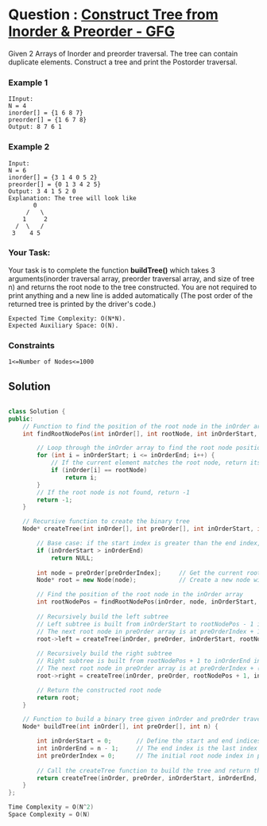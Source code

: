 # Question : [Construct Tree from Inorder & Preorder - GFG](https://www.geeksforgeeks.org/problems/construct-tree-1/1)

Given 2 Arrays of Inorder and preorder traversal. The tree can contain duplicate elements. Construct a tree and print the Postorder traversal. 

### Example 1
```
IInput:
N = 4
inorder[] = {1 6 8 7}
preorder[] = {1 6 7 8}
Output: 8 7 6 1
```

### Example 2
```
Input:
N = 6
inorder[] = {3 1 4 0 5 2}
preorder[] = {0 1 3 4 2 5}
Output: 3 4 1 5 2 0
Explanation: The tree will look like
       0
     /   \
    1     2
  /  \   /
 3    4 5
```
### Your Task:
Your task is to complete the function **buildTree()** which takes 3 arguments(inorder traversal array, preorder traversal array, and size of tree n) and returns the root node to the tree constructed. You are not required to print anything and a new line is added automatically (The post order of the returned tree is printed by the driver's code.)

```
Expected Time Complexity: O(N*N).
Expected Auxiliary Space: O(N).
```

### Constraints
`1<=Number of Nodes<=1000`

## Solution

```Cpp

class Solution {
public:
    // Function to find the position of the root node in the inOrder array
    int findRootNodePos(int inOrder[], int rootNode, int inOrderStart, int inOrderEnd) {

        // Loop through the inOrder array to find the root node position
        for (int i = inOrderStart; i <= inOrderEnd; i++) {
            // If the current element matches the root node, return its position
            if (inOrder[i] == rootNode)
                return i;
        }
        // If the root node is not found, return -1
        return -1;
    }

    // Recursive function to create the binary tree
    Node* createTree(int inOrder[], int preOrder[], int inOrderStart, int inOrderEnd, int preOrderIndex) {

        // Base case: if the start index is greater than the end index, return NULL
        if (inOrderStart > inOrderEnd)
            return NULL;
        
        int node = preOrder[preOrderIndex];     // Get the current root node value from the preOrder array
        Node* root = new Node(node);            // Create a new node with the root node value

        // Find the position of the root node in the inOrder array
        int rootNodePos = findRootNodePos(inOrder, node, inOrderStart, inOrderEnd);
        
        // Recursively build the left subtree
        // Left subtree is built from inOrderStart to rootNodePos - 1 in inOrder array
        // The next root node in preOrder array is at preOrderIndex + 1
        root->left = createTree(inOrder, preOrder, inOrderStart, rootNodePos - 1, preOrderIndex + 1);
        
        // Recursively build the right subtree
        // Right subtree is built from rootNodePos + 1 to inOrderEnd in inOrder array
        // The next root node in preOrder array is at preOrderIndex + (rootNodePos - inOrderStart) + 1
        root->right = createTree(inOrder, preOrder, rootNodePos + 1, inOrderEnd, preOrderIndex + (rootNodePos - inOrderStart) + 1);

        // Return the constructed root node
        return root;
    }

    // Function to build a binary tree given inOrder and preOrder traversal arrays
    Node* buildTree(int inOrder[], int preOrder[], int n) {

        int inOrderStart = 0;       // Define the start and end indices for the inOrder array
        int inOrderEnd = n - 1;     // The end index is the last index of the inOrder array
        int preOrderIndex = 0;      // The initial root node index in preOrder array is 0
        
        // Call the createTree function to build the tree and return the root node
        return createTree(inOrder, preOrder, inOrderStart, inOrderEnd, preOrderIndex);
    }
};

Time Complexity = O(N^2)
Space Complexity = O(N)
```